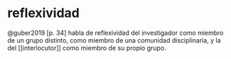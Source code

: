 # reflexividad
@guber2019 [p. 34] habla de reflexividad del investigador como miembro de un grupo distinto, como miembro de una comunidad disciplinaria, y la del [[interlocutor]] como miembro de su propio grupo.
